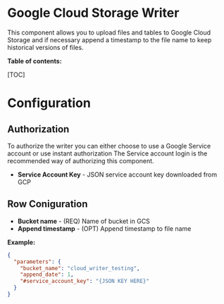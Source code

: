 # Google Cloud Storage Writer

This component allows you to upload files and tables to Google Cloud Storage and if necessary append a timestamp 
to the file name to keep historical versions of files.

**Table of contents:**  
  
[TOC]

# Configuration

## Authorization
To authorize the writer you can either choose to use a Google Service account or use instant authorization
The Service account login is the recommended way of authorizing this component. 

- **Service Account Key** - JSON service account key downloaded from GCP

## Row Coniguration

- **Bucket name** - (REQ) Name of bucket in GCS
- **Append timestamp** - (OPT) Append timestamp to file name

**Example:**

```json
{
  "parameters": {
    "bucket_name": "cloud_writer_testing",
    "append_date": 1,
    "#service_account_key": "{JSON KEY HERE}"
  }
}
```


